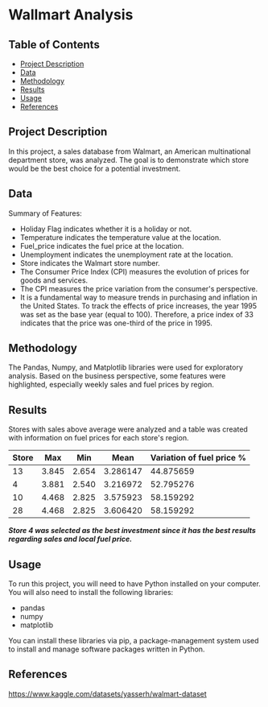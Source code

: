 
# Wallmart Analysis

## Table of Contents

- [Project Description](#project-description)
- [Data](#data)
- [Methodology](#methodology)
- [Results](#results)
- [Usage](#usage)
- [References](#references)

## Project Description

In this project, a sales database from Walmart, an American multinational department store, was analyzed.
The goal is to demonstrate which store would be the best choice for a potential investment.

## Data

Summary of Features:

- Holiday Flag indicates whether it is a holiday or not.
- Temperature indicates the temperature value at the location.
- Fuel_price indicates the fuel price at the location.
- Unemployment indicates the unemployment rate at the location.
- Store indicates the Walmart store number.
- The Consumer Price Index (CPI) measures the evolution of prices for goods and services.
- The CPI measures the price variation from the consumer's perspective.
- It is a fundamental way to measure trends in purchasing and inflation in the United States.
To track the effects of price increases, the year 1995 was set as the base year (equal to 100).
Therefore, a price index of 33 indicates that the price was one-third of the price in 1995.

## Methodology

The Pandas, Numpy, and Matplotlib libraries were used for exploratory analysis. Based on the business perspective, some features were highlighted, especially weekly sales and fuel prices by region.

## Results
Stores with sales above average were analyzed and a table was created with information on fuel prices for each store's region.

| Store | Max  | Min  | Mean     | Variation of fuel price % |
|-------|------|------|----------|------------|
| 13    | 3.845| 2.654| 3.286147 | 44.875659  |
| 4     | 3.881| 2.540| 3.216972 | 52.795276  |
| 10    | 4.468| 2.825| 3.575923 | 58.159292  |
| 28    | 4.468| 2.825| 3.606420 | 58.159292  |

***Store 4 was selected as the best investment since it has the best results regarding sales and local fuel price.***

## Usage

To run this project, you will need to have Python installed on your computer. You will also need to install the following libraries:

- pandas
- numpy
- matplotlib

You can install these libraries via pip, a package-management system used to install and manage software packages written in Python.

## References

https://www.kaggle.com/datasets/yasserh/walmart-dataset
